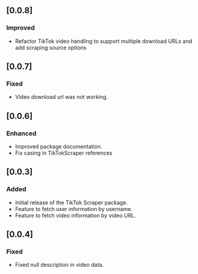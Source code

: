 ## [0.0.8]
### Improved
- Refactor TikTok video handling to support multiple download URLs and add scraping source options

## [0.0.7]
### Fixed
- Video download url was not working.

## [0.0.6]
### Enhanced
- Improved package documentation.
- Fix casing in TikTokScraper references

## [0.0.3]
### Added
- Initial release of the TikTok Scraper package.
- Feature to fetch user information by username.
- Feature to fetch video information by video URL.

## [0.0.4]
### Fixed
- Fixed null description in video data.